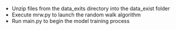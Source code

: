 * Unzip files from the data_exits directory into the data_exist folder
* Execute mrw.py to launch the random walk algorithm
* Run main.py to begin the model training process
